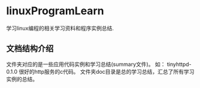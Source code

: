 # linuxProgramLearn
学习linux编程的相关学习资料和程序实例总结.
## 文档结构介绍
文件夹对应的是一些应用代码实例和学习总结(summary文件)。
如：
tinyhttpd-0.1.0 很好的http服务的c代码。
文件夹doc目录是总的学习总结，汇总了所有学习实例的总结。
